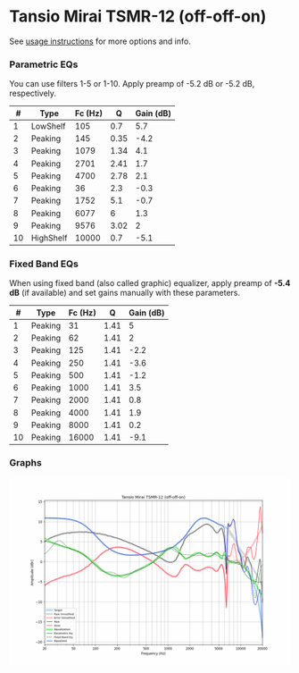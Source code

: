 # Tansio Mirai TSMR-12 (off-off-on)
See [usage instructions](https://github.com/jaakkopasanen/AutoEq#usage) for more options and info.

### Parametric EQs
You can use filters 1-5 or 1-10. Apply preamp of -5.2 dB or -5.2 dB, respectively.

|   # | Type      |   Fc (Hz) |    Q |   Gain (dB) |
|-----|-----------|-----------|------|-------------|
|   1 | LowShelf  |       105 | 0.7  |         5.7 |
|   2 | Peaking   |       145 | 0.35 |        -4.2 |
|   3 | Peaking   |      1079 | 1.34 |         4.1 |
|   4 | Peaking   |      2701 | 2.41 |         1.7 |
|   5 | Peaking   |      4700 | 2.78 |         2.1 |
|   6 | Peaking   |        36 | 2.3  |        -0.3 |
|   7 | Peaking   |      1752 | 5.1  |        -0.7 |
|   8 | Peaking   |      6077 | 6    |         1.3 |
|   9 | Peaking   |      9576 | 3.02 |         2   |
|  10 | HighShelf |     10000 | 0.7  |        -5.1 |

### Fixed Band EQs
When using fixed band (also called graphic) equalizer, apply preamp of **-5.4 dB** (if available) and set gains manually with these parameters.

|   # | Type    |   Fc (Hz) |    Q |   Gain (dB) |
|-----|---------|-----------|------|-------------|
|   1 | Peaking |        31 | 1.41 |         5   |
|   2 | Peaking |        62 | 1.41 |         2   |
|   3 | Peaking |       125 | 1.41 |        -2.2 |
|   4 | Peaking |       250 | 1.41 |        -3.6 |
|   5 | Peaking |       500 | 1.41 |        -1.2 |
|   6 | Peaking |      1000 | 1.41 |         3.5 |
|   7 | Peaking |      2000 | 1.41 |         0.8 |
|   8 | Peaking |      4000 | 1.41 |         1.9 |
|   9 | Peaking |      8000 | 1.41 |         0.2 |
|  10 | Peaking |     16000 | 1.41 |        -9.1 |

### Graphs
![](./Tansio%20Mirai%20TSMR-12%20(off-off-on).png)
